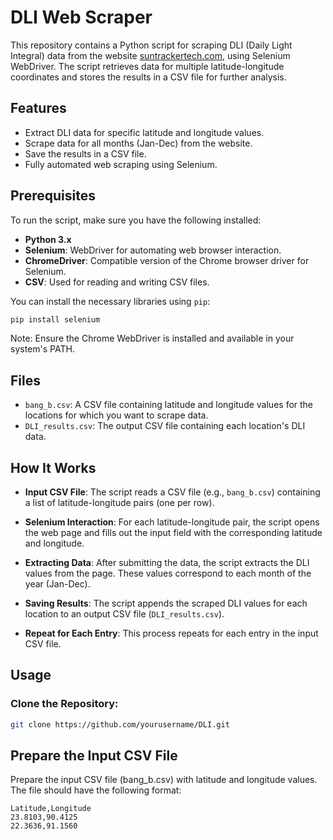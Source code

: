 # DLI Web Scraper

This repository contains a Python script for scraping DLI (Daily Light Integral) data from the website [suntrackertech.com](https://dli.suntrackertech.com/), using Selenium WebDriver. The script retrieves data for multiple latitude-longitude coordinates and stores the results in a CSV file for further analysis.

## Features

- Extract DLI data for specific latitude and longitude values.
- Scrape data for all months (Jan-Dec) from the website.
- Save the results in a CSV file.
- Fully automated web scraping using Selenium.

## Prerequisites

To run the script, make sure you have the following installed:

- **Python 3.x**
- **Selenium**: WebDriver for automating web browser interaction.
- **ChromeDriver**: Compatible version of the Chrome browser driver for Selenium.
- **CSV**: Used for reading and writing CSV files.

You can install the necessary libraries using `pip`:

```bash
pip install selenium
```
Note: Ensure the Chrome WebDriver is installed and available in your system's PATH.

## Files

- `bang_b.csv`: A CSV file containing latitude and longitude values for the locations for which you want to scrape data.
- `DLI_results.csv`: The output CSV file containing each location's DLI data.

## How It Works

- **Input CSV File**: The script reads a CSV file (e.g., `bang_b.csv`) containing a list of latitude-longitude pairs (one per row).
  
- **Selenium Interaction**: For each latitude-longitude pair, the script opens the web page and fills out the input field with the corresponding latitude and longitude.

- **Extracting Data**: After submitting the data, the script extracts the DLI values from the page. These values correspond to each month of the year (Jan-Dec).

- **Saving Results**: The script appends the scraped DLI values for each location to an output CSV file (`DLI_results.csv`).

- **Repeat for Each Entry**: This process repeats for each entry in the input CSV file.

## Usage

### Clone the Repository:

```bash
git clone https://github.com/yourusername/DLI.git
```
## Prepare the Input CSV File

Prepare the input CSV file (bang_b.csv) with latitude and longitude values. The file should have the following format:
```csv
Latitude,Longitude
23.8103,90.4125
22.3636,91.1560
```




